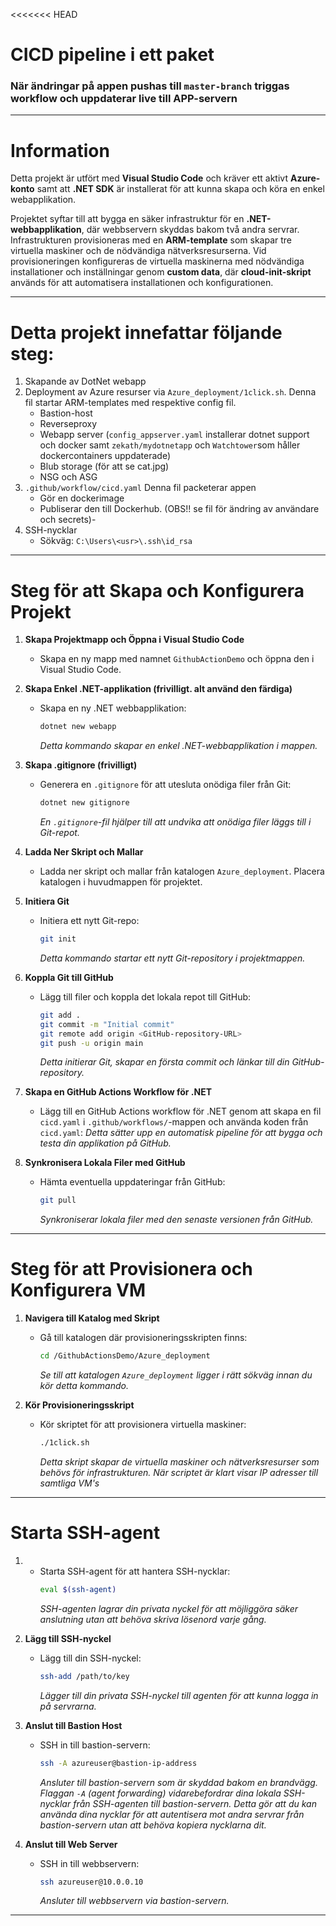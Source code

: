 <<<<<<< HEAD
# CICD pipeline i ett paket
### När ändringar på appen pushas till `master-branch` triggas workflow och uppdaterar live till APP-servern

---

# Information
Detta projekt är utfört med **Visual Studio Code** och kräver ett aktivt **Azure-konto** samt att **.NET SDK** är installerat för att kunna skapa och köra en enkel webapplikation.

Projektet syftar till att bygga en säker infrastruktur för en **.NET-webbapplikation**, där webbservern skyddas bakom två andra servrar. Infrastrukturen provisioneras med en **ARM-template** som skapar tre virtuella maskiner och de nödvändiga nätverksresurserna. Vid provisioneringen konfigureras de virtuella maskinerna med nödvändiga installationer och inställningar genom **custom data**, där **cloud-init-skript** används för att automatisera installationen och konfigurationen.

---
# Detta projekt innefattar följande steg:
1. Skapande av DotNet webapp
2. Deployment av Azure resurser via `Azure_deployment/1click.sh`. Denna fil startar ARM-templates med respektive config fil.
   - Bastion-host 
   - Reverseproxy 
   - Webapp server (`config_appserver.yaml` installerar dotnet support och docker samt `zekath/mydotnetapp` och `Watchtower`som håller dockercontainers uppdaterade)
   - Blub storage (för att se cat.jpg)
   - NSG och ASG
3. `.github/workflow/cicd.yaml` Denna fil packeterar appen
   - Gör en dockerimage 
   - Publiserar den till Dockerhub. (OBS!! se fil för ändring av användare och secrets)-
4. SSH-nycklar
   - Sökväg: `C:\Users\<usr>\.ssh\id_rsa`
---
# Steg för att Skapa och Konfigurera Projekt

1. **Skapa Projektmapp och Öppna i Visual Studio Code**
   - Skapa en ny mapp med namnet `GithubActionDemo` och öppna den i Visual Studio Code.

2. **Skapa Enkel .NET-applikation (frivilligt. alt använd den färdiga)**
   - Skapa en ny .NET webbapplikation:
     ```bash
     dotnet new webapp
     ```
     *Detta kommando skapar en enkel .NET-webbapplikation i mappen.*

3. **Skapa .gitignore (frivilligt)**
   - Generera en `.gitignore` för att utesluta onödiga filer från Git:
     ```bash
     dotnet new gitignore
     ```
     *En `.gitignore`-fil hjälper till att undvika att onödiga filer läggs till i Git-repot.*

4. **Ladda Ner Skript och Mallar**
   - Ladda ner skript och mallar från katalogen `Azure_deployment`. Placera katalogen i huvudmappen för projektet.

5. **Initiera Git**
   - Initiera ett nytt Git-repo:
     ```bash
     git init
     ```
     *Detta kommando startar ett nytt Git-repository i projektmappen.*

6. **Koppla Git till GitHub**
   - Lägg till filer och koppla det lokala repot till GitHub:
     ```bash
     git add .
     git commit -m "Initial commit"
     git remote add origin <GitHub-repository-URL>
     git push -u origin main
     ```
     *Detta initierar Git, skapar en första commit och länkar till din GitHub-repository.*

7. **Skapa en GitHub Actions Workflow för .NET**
   - Lägg till en GitHub Actions workflow för .NET genom att skapa en fil `cicd.yaml` i `.github/workflows/`-mappen och använda koden från `cicd.yaml`:
     *Detta sätter upp en automatisk pipeline för att bygga och testa din applikation på GitHub.*

8. **Synkronisera Lokala Filer med GitHub**
   - Hämta eventuella uppdateringar från GitHub:
     ```bash
     git pull
     ```
     *Synkroniserar lokala filer med den senaste versionen från GitHub.*

---

# Steg för att Provisionera och Konfigurera VM

1. **Navigera till Katalog med Skript**
   - Gå till katalogen där provisioneringsskripten finns:
     ```bash
     cd /GithubActionsDemo/Azure_deployment
     ```
     *Se till att katalogen `Azure_deployment` ligger i rätt sökväg innan du kör detta kommando.*

2. **Kör Provisioneringsskript**
   - Kör skriptet för att provisionera virtuella maskiner:
     ```bash
     ./1click.sh
     ```
     *Detta skript skapar de virtuella maskiner och nätverksresurser som behövs för infrastrukturen.*
     *När scriptet är klart visar IP adresser till samtliga VM's*

---
# Starta SSH-agent

1. - Starta SSH-agent för att hantera SSH-nycklar:
     ```bash
     eval $(ssh-agent)
     ```
     *SSH-agenten lagrar din privata nyckel för att möjliggöra säker anslutning utan att behöva skriva lösenord varje gång.*

2. **Lägg till SSH-nyckel**
   - Lägg till din SSH-nyckel:
     ```bash
     ssh-add /path/to/key
     ```

     *Lägger till din privata SSH-nyckel till agenten för att kunna logga in på servrarna.*

3. **Anslut till Bastion Host**
   - SSH in till bastion-servern:
     ```bash
     ssh -A azureuser@bastion-ip-address
     ```
     *Ansluter till bastion-servern som är skyddad bakom en brandvägg. Flaggan `-A` (agent forwarding) vidarebefordrar dina lokala SSH-nycklar från SSH-agenten till bastion-servern. Detta gör att du kan använda dina nycklar för att autentisera mot andra servrar från bastion-servern utan att behöva kopiera nycklarna dit.*

4. **Anslut till Web Server**
   - SSH in till webbservern:
     ```bash
     ssh azureuser@10.0.0.10
     ```
     *Ansluter till webbservern via bastion-servern.*

---